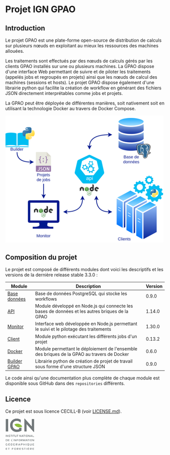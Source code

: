 # Projet IGN GPAO

## Introduction

Le projet GPAO est une plate-forme open-source de distribution de calculs sur plusieurs nœuds en exploitant au mieux les ressources des machines allouées.

Les traitements sont effectués par des nœuds de calculs gérés par les clients GPAO installés sur une ou plusieurs machines. La GPAO dispose d'une interface Web permettant de suivre et de piloter les traitements (appelés jobs et regroupés en projets) ainsi que les nœuds de calcul des machines (sessions et hosts). Le projet GPAO dispose également d'une librairie python qui facilite la création de workflow en générant des fichiers JSON directement interprétables comme jobs et projets.  

La GPAO peut être déployée de différentes manières, soit nativement soit en utilisant la technologie Docker au travers de Docker Compose. 

<img src="https://github.com/ign-gpao/.github/blob/main/images/gpao_doc.png" alt="schéma GPAO" width="500">

## Composition du projet

Le projet est composé de différents modules dont voici les descriptifs et les versions de la dernière release stable 3.3.0 :  

| Module | Description | Version |
| --- | --- | --- |
| [Base données](https://github.com/ign-gpao/database) | Base de données PostgreSQL qui stocke les workflows | 0.9.0 |
| [API](https://github.com/ign-gpao/api) | Module développé en Node.js qui connecte les bases de données et les autres briques de la GPAO | 1.14.0 |
| [Monitor](https://github.com/ign-gpao/monitor) | Interface web développée en Node.js permettant le suivi et le pilotage des traitements | 1.30.0 |
| [Client](https://github.com/ign-gpao/client) | Module python exécutant les différents jobs d'un projet | 0.13.2 |
| [Docker](https://github.com/ign-gpao/docker) | Module permettant le déploiement de l'ensemble des briques de la GPAO au travers de Docker | 0.6.0 |
| [Builder GPAO](https://github.com/ign-gpao/builder-python) | Librairie python de création de projet de travail sous forme d'une structure JSON | 0.9.0 |

Le code ainsi qu'une documentation plus complète de chaque module est disponible sous GitHub dans des `repositories` différents.

## Licence

Ce projet est sous licence CECILL-B (voir [LICENSE.md](https://github.com/ign-gpao/.github/blob/main/LICENSE.md)).

[![IGN](https://github.com/ign-gpao/.github/blob/main/images/logo_ign.png)](https://www.ign.fr)


